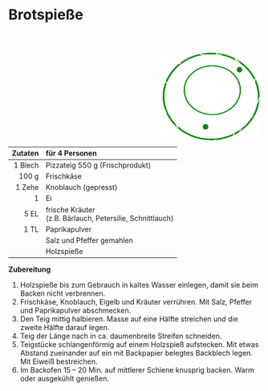 
Brotspieße
==========

<img align='right' style="margin:5ex 0 1ex 1em;border-radius:8px" width="40%" src="../images/QC-approved.svg">

|**Zutaten**| für 4 Personen
|----------:|:--------------
|   1 Blech | Pizzateig 550 g (Frischprodukt)
| 100 g     | Frischkäse
|   1 Zehe  | Knoblauch (gepresst)
|   1       | Ei
|   5 EL    | frische Kräuter<br> (z.B. Bärlauch, Petersilie, Schnittlauch)
|   1 TL    | Paprikapulver
|           | Salz und Pfeffer gemahlen
|           | Holzspieße

**Zubereitung**

1. Holzspieße bis zum Gebrauch in kaltes Wasser einlegen, damit sie beim Backen nicht verbrennen.
2. Frischkäse, Knoblauch, Eigelb und Kräuter verrühren. Mit Salz, Pfeffer und Paprikapulver abschmecken.
3. Den Teig mittig halbieren. Masse auf eine Hälfte streichen und die zweite Hälfte darauf legen. 
4. Teig der Länge nach in ca. daumenbreite Streifen schneiden.
5. Teigstücke schlangenförmig auf einem Holzspieß aufstecken. Mit etwas Abstand zueinander auf ein mit Backpapier belegtes Backblech legen. Mit Eiweiß bestreichen.
6. Im Backofen 15 – 20 Min. auf mittlerer Schiene knusprig backen. Warm oder ausgekühlt genießen.


